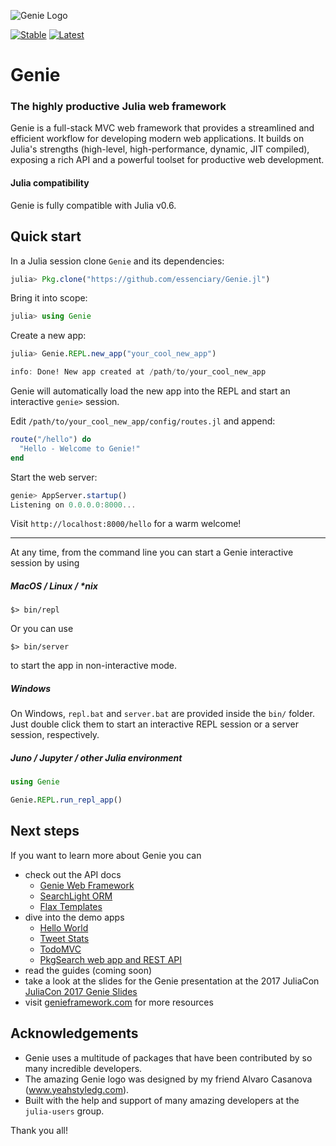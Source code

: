![Genie Logo](https://dl.dropboxusercontent.com/s/0dbiza50r63cvvc/genie_logo.png)

[![Stable](https://readthedocs.org/projects/docs/badge/?version=stable)](http://geniejl.readthedocs.io/en/stable/build/)
[![Latest](https://readthedocs.org/projects/docs/badge/?version=latest)](http://geniejl.readthedocs.io/en/latest/build/)

# Genie
### The highly productive Julia web framework

Genie is a full-stack MVC web framework that provides a streamlined and efficient workflow for developing modern web applications. It builds on Julia's strengths (high-level, high-performance, dynamic, JIT compiled), exposing a rich API and a powerful toolset for productive web development.

#### Julia compatibility
Genie is fully compatible with Julia v0.6.

## Quick start
In a Julia session clone `Genie` and its dependencies:
```julia
julia> Pkg.clone("https://github.com/essenciary/Genie.jl")
```

Bring it into scope:
```julia
julia> using Genie
```

Create a new app:
```julia
julia> Genie.REPL.new_app("your_cool_new_app")

info: Done! New app created at /path/to/your_cool_new_app
```

Genie will automatically load the new app into the REPL and start an interactive `genie>` session.

Edit `/path/to/your_cool_new_app/config/routes.jl` and append:

```julia
route("/hello") do
  "Hello - Welcome to Genie!"
end
```

Start the web server:
```julia
genie> AppServer.startup()
Listening on 0.0.0.0:8000...
```

Visit `http://localhost:8000/hello` for a warm welcome!

---

At any time, from the command line you can start a Genie interactive session by using

##### MacOS / Linux / *nix
```
$> bin/repl
```

Or you can use
```
$> bin/server
```
to start the app in non-interactive mode.

##### Windows
On Windows, `repl.bat` and `server.bat` are provided inside the `bin/` folder. Just double click them to start an interactive REPL session or a server session, respectively.

##### Juno / Jupyter / other Julia environment

```julia
using Genie

Genie.REPL.run_repl_app()
```


## Next steps
If you want to learn more about Genie you can
* check out the API docs
  * [Genie Web Framework](http://geniejl.readthedocs.io/en/latest/build/)
  * [SearchLight ORM](http://searchlightjl.readthedocs.io/en/latest/build/)
  * [Flax Templates](http://flaxjl.readthedocs.io/en/latest/build/)
* dive into the demo apps
  * [Hello World](https://github.com/essenciary/genie-demo-hello-world)
  * [Tweet Stats](https://github.com/essenciary/genie-demo-tweet-stats)
  * [TodoMVC](https://github.com/essenciary/genie-todo-mvc)
  * [PkgSearch web app and REST API](https://github.com/essenciary/pgksearch-api-website)
* read the guides (coming soon)
* take a look at the slides for the Genie presentation at the 2017 JuliaCon [JuliaCon 2017 Genie Slides](https://github.com/essenciary/JuliaCon-2017-Slides/tree/master/v1.1)
* visit [genieframework.com](http://genieframework.com) for more resources


## Acknowledgements
* Genie uses a multitude of packages that have been contributed by so many incredible developers.
* The amazing Genie logo was designed by my friend Alvaro Casanova (www.yeahstyledg.com).
* Built with the help and support of many amazing developers at the `julia-users` group.

Thank you all!
